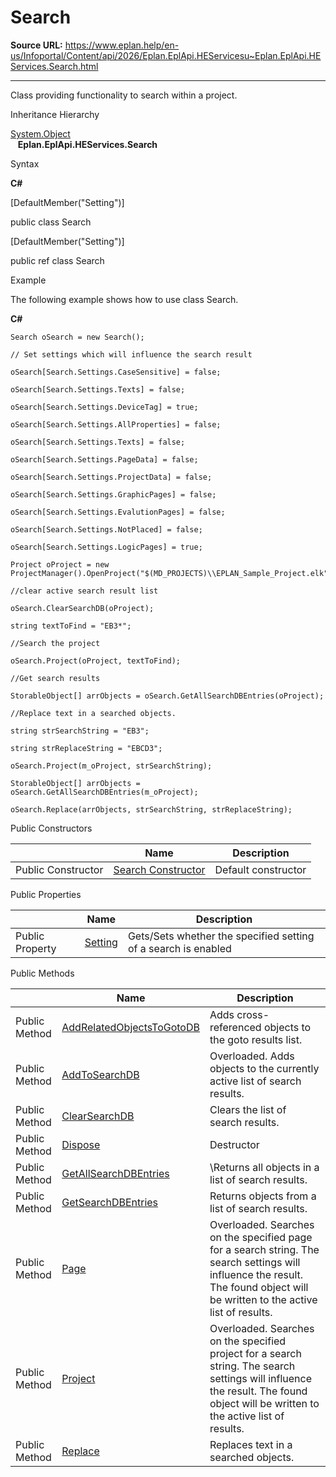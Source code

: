 # Search

**Source URL:** https://www.eplan.help/en-us/Infoportal/Content/api/2026/Eplan.EplApi.HEServicesu~Eplan.EplApi.HEServices.Search.html

---

Class providing functionality to search within a project.

Inheritance Hierarchy

[System.Object](#)  
   **Eplan.EplApi.HEServices.Search**

Syntax

**C#**



[DefaultMember("Setting")]

public class Search

[DefaultMember("Setting")]

public ref class Search


Example

The following example shows how to use class Search.

**C#**

```
Search oSearch = new Search();

// Set settings which will influence the search result

oSearch[Search.Settings.CaseSensitive] = false;

oSearch[Search.Settings.Texts] = false;

oSearch[Search.Settings.DeviceTag] = true;

oSearch[Search.Settings.AllProperties] = false;

oSearch[Search.Settings.Texts] = false;

oSearch[Search.Settings.PageData] = false;

oSearch[Search.Settings.ProjectData] = false;

oSearch[Search.Settings.GraphicPages] = false;

oSearch[Search.Settings.EvalutionPages] = false;

oSearch[Search.Settings.NotPlaced] = false;

oSearch[Search.Settings.LogicPages] = true;

Project oProject = new ProjectManager().OpenProject("$(MD_PROJECTS)\\EPLAN_Sample_Project.elk");

//clear active search result list

oSearch.ClearSearchDB(oProject);

string textToFind = "EB3*";

//Search the project

oSearch.Project(oProject, textToFind);		

//Get search results

StorableObject[] arrObjects = oSearch.GetAllSearchDBEntries(oProject);

//Replace text in a searched objects.

string strSearchString = "EB3";

string strReplaceString = "EBCD3";

oSearch.Project(m_oProject, strSearchString);

StorableObject[] arrObjects = oSearch.GetAllSearchDBEntries(m_oProject);

oSearch.Replace(arrObjects, strSearchString, strReplaceString);
```

Public Constructors

|  | Name | Description |
| --- | --- | --- |
| Public Constructor | [Search Constructor](Eplan.EplApi.HEServicesu~Eplan.EplApi.HEServices.Search~_ctor.html) | Default constructor |



Public Properties

|  | Name | Description |
| --- | --- | --- |
| Public Property | [Setting](Eplan.EplApi.HEServicesu~Eplan.EplApi.HEServices.Search~Setting.html) | Gets/Sets whether the specified setting of a search is enabled |



Public Methods

|  | Name | Description |
| --- | --- | --- |
| Public Method | [AddRelatedObjectsToGotoDB](Eplan.EplApi.HEServicesu~Eplan.EplApi.HEServices.Search~AddRelatedObjectsToGotoDB.html) | Adds cross-referenced objects to the goto results list. |
| Public Method | [AddToSearchDB](Eplan.EplApi.HEServicesu~Eplan.EplApi.HEServices.Search~AddToSearchDB.html) | Overloaded. Adds objects to the currently active list of search results. |
| Public Method | [ClearSearchDB](Eplan.EplApi.HEServicesu~Eplan.EplApi.HEServices.Search~ClearSearchDB.html) | Clears the list of search results. |
| Public Method | [Dispose](Eplan.EplApi.HEServicesu~Eplan.EplApi.HEServices.Search~Dispose().html) | Destructor |
| Public Method | [GetAllSearchDBEntries](Eplan.EplApi.HEServicesu~Eplan.EplApi.HEServices.Search~GetAllSearchDBEntries.html) | \Returns all objects in a list of search results. |
| Public Method | [GetSearchDBEntries](Eplan.EplApi.HEServicesu~Eplan.EplApi.HEServices.Search~GetSearchDBEntries.html) | Returns objects from a list of search results. |
| Public Method | [Page](Eplan.EplApi.HEServicesu~Eplan.EplApi.HEServices.Search~Page.html) | Overloaded. Searches on the specified page for a search string. The search settings will influence the result. The found object will be written to the active list of results. |
| Public Method | [Project](Eplan.EplApi.HEServicesu~Eplan.EplApi.HEServices.Search~Project.html) | Overloaded. Searches on the specified project for a search string. The search settings will influence the result. The found object will be written to the active list of results. |
| Public Method | [Replace](Eplan.EplApi.HEServicesu~Eplan.EplApi.HEServices.Search~Replace.html) | Replaces text in a searched objects. |


